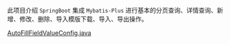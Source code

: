 此项目介绍 `SpringBoot` 集成 `Mybatis-Plus` 进行基本的分页查询、详情查询、新增、修改、删除、导入模版下载、导入、导出操作。


[AutoFillFieldValueConfig.java](src%2Fmain%2Fjava%2Fcn%2Fxtong%2Fexample%2Fcommon%2Fconfig%2FAutoFillFieldValueConfig.java)